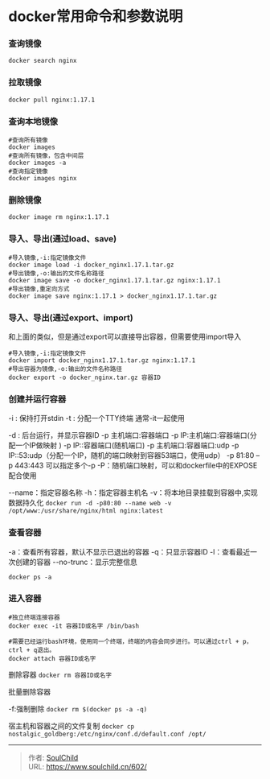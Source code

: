 # docker常用命令和参数说明

<!--more-->
### 查询镜像
```
docker search nginx
```

### 拉取镜像
```
docker pull nginx:1.17.1
```


### 查询本地镜像
```
#查询所有镜像
docker images 
#查询所有镜像，包含中间层
docker images -a
#查询指定镜像
docker images nginx
```

### 删除镜像
```
docker image rm nginx:1.17.1
```

### 导入、导出(通过load、save)
```
#导入镜像,-i:指定镜像文件
docker image load -i docker_nginx1.17.1.tar.gz
#导出镜像,-o:输出的文件名称路径
docker image save -o docker_nginx1.17.1.tar.gz nginx:1.17.1
#导出镜像,重定向方式
docker image save nginx:1.17.1 > docker_nginx1.17.1.tar.gz
```

### 导入、导出(通过export、import)
和上面的类似，但是通过export可以直接导出容器，但需要使用import导入
```
#导入镜像,-i:指定镜像文件
docker import docker_nginx1.17.1.tar.gz nginx:1.17.1
#导出容器为镜像,-o:输出的文件名称路径
docker export -o docker_nginx.tar.gz 容器ID
```

### 创建并运行容器
-i : 保持打开stdin
-t : 分配一个TTY终端
通常-it一起使用

-d : 后台运行，并显示容器ID
-p 主机端口:容器端口
-p IP:主机端口:容器端口(分配一个IP做映射 )
-p IP::容器端口(随机端口)
-p 主机端口:容器端口:udp
-p  IP::53:udp（分配一个IP，随机的端口映射到容器53端口，使用udp）
-p 81:80 –p 443:443 可以指定多个-p
-P：随机端口映射，可以和dockerfile中的EXPOSE配合使用

--name：指定容器名称
-h：指定容器主机名
-v：将本地目录挂载到容器中,实现数据持久化
```docker run -d -p80:80 --name web -v /opt/www:/usr/share/nginx/html nginx:latest```


### 查看容器
-a：查看所有容器，默认不显示已退出的容器
-q：只显示容器ID
-l：查看最近一次创建的容器
--no-trunc：显示完整信息
```
docker ps -a
```

### 进入容器
```
#独立终端连接容器
docker exec -it 容器ID或名字 /bin/bash

#需要已经运行bash环境，使用同一个终端，终端的内容会同步进行。可以通过ctrl + p，ctrl + q退出。
docker attach 容器ID或名字
```

删除容器
```docker rm 容器ID或名字```

批量删除容器

-f:强制删除
```docker rm $(docker ps -a -q)```

宿主机和容器之间的文件复制
```docker cp nostalgic_goldberg:/etc/nginx/conf.d/default.conf /opt/```




---

> 作者: [SoulChild](https://www.soulchild.cn)  
> URL: https://www.soulchild.cn/602/  

